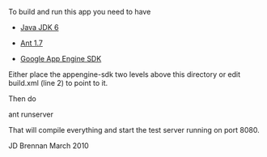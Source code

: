 To build and run this app you need to have

* [Java JDK 6](http://java.sun.com/javase/downloads/index.jsp)

* [Ant 1.7](http://ant.apache.org/bindownload.cgi)

* [Google App Engine SDK](http://code.google.com/appengine/downloads.html)

Either place the appengine-sdk two levels above this directory
or edit build.xml (line 2) to point to it.

Then do

ant runserver

That will compile everything and start the test server
running on port 8080.

JD Brennan
March 2010

